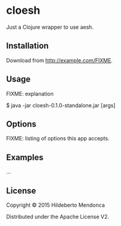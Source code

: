 # cloesh

Just a Clojure wrapper to use aesh.

## Installation

Download from http://example.com/FIXME.

## Usage

FIXME: explanation

 $ java -jar cloesh-0.1.0-standalone.jar [args]

## Options

FIXME: listing of options this app accepts.

## Examples

...

## License

Copyright © 2015 Hildeberto Mendonca

Distributed under the Apache License V2.
